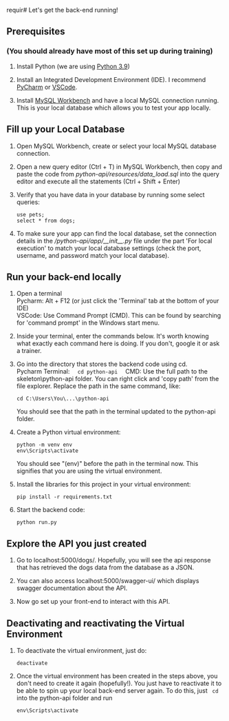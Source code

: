 requir# Let's get the back-end running!

## Prerequisites

### (You should already have most of this set up during training)

1. Install Python (we are using [Python 3.9](https://www.python.org/downloads/release/python-396/))

1. Install an Integrated Development Environment (IDE). I recommend [PyCharm](https://www.jetbrains.com/pycharm/)
   or [VSCode](https://code.visualstudio.com/).

1. Install [MySQL Workbench](https://www.mysql.com/products/workbench/) and have a local MySQL connection running. This
   is your local database which allows you to test your app locally.

## Fill up your Local Database

1. Open MySQL Workbench, create or select your local MySQL database connection.

1. Open a new query editor (Ctrl + T) in MySQL Workbench, then copy and paste the code from
   _python-api/resources/data_load.sql_ into the query editor and execute all the statements (Ctrl + Shift + Enter)

1. Verify that you have data in your database by running some select queries:

   ```
   use pets;
   select * from dogs;
   ```

1. To make sure your app can find the local database, set the connection details in the
   _/python-api/app/\_\_init\_\_.py_
   file under the part 'For local execution' to match your local database settings (check the port, username, and
   password match your local database).

## Run your back-end locally

1. Open a terminal \
   Pycharm: Alt + F12
   (or just click the 'Terminal' tab at the bottom of your IDE) \
   VSCode: Use Command Prompt (CMD). This can be found by searching for 'command prompt' in the Windows start menu.

1. Inside your terminal, enter the commands below. It's worth knowing what exactly each command here is doing. If you
   don't, google it or ask a trainer.

1. Go into the directory that stores the backend code using cd. \
   Pycharm Terminal:
   ```   cd python-api   ```
   CMD:
   Use the full path to the skeleton\python-api folder. You can right click and 'copy path' from the file explorer.
   Replace the path in the same command, like:
   ```
   cd C:\Users\You\...\python-api
   ```
   You should see that the path in the terminal updated to the python-api folder.

1. Create a Python virtual environment:
   ```
   python -m venv env
   env\Scripts\activate
   ```
   You should see "(env)" before the path in the terminal now. This signifies that you are using the virtual
   environment.

1. Install the libraries for this project in your virtual environment:
   ```
   pip install -r requirements.txt
   ```

1. Start the backend code:
   ```
   python run.py
   ```

## Explore the API you just created

1. Go to localhost:5000/dogs/. Hopefully, you will see the api response that has retrieved the dogs data from the
   database as a JSON.

1. You can also access localhost:5000/swagger-ui/ which displays swagger documentation about the API.

1. Now go set up your front-end to interact with this API.

## Deactivating and reactivating the Virtual Environment

1. To deactivate the virtual environment, just do:
   ```
   deactivate
   ```

1. Once the virtual environment has been created in the steps above, you don't need to create it again (hopefully!). You
   just have to reactivate it to be able to spin up your local back-end server again. To do this, just ``` cd``` into
   the python-api folder and run
   ```
   env\Scripts\activate
   ``` 
